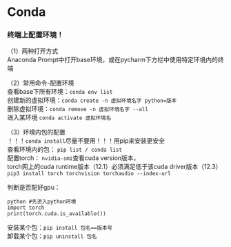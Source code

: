 # Conda

### 终端上配置环境！
（1）两种打开方式<br/>
Anaconda Prompt中打开base环境，或在pycharm下方栏中使用特定环境内的终端

（2）常用命令-配置环境<br/>
查看base下所有环境：`conda env list`<br/>
创建新的虚拟环境：`conda create -n 虚拟环境名字 python=版本`<br/>
删除虚拟环境：`conda remove -n 虚拟环境名字 --all`<br/>
进入某环境 `conda activate 虚拟环境名`<br/>

（3）环境内包的配置<br/>
！！！`conda install`尽量不要用！！！用pip来安装更安全<br/>
查看环境内的包： `pip list / conda list`<br/>
配置torch： `nvidia-smi`查看cuda version版本，<br/>
    torch网上的cuda runtime版本（12.1）必须满足低于该cuda driver版本（12.3）<br/>
    `pip3 install torch torchvision torchaudio --index-url`<br/>

判断是否配好gpu：
```
python #先进入python环境
import torch
print(torch.cuda.is_available())
```
安装某个包：`pip install 包名==版本号`
<br/>卸载某个包：`pip uninstall 包名`



